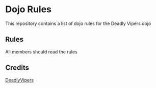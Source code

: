 Dojo Rules
==========

This repository contains a list of dojo rules for the Deadly Vipers dojo

## Rules

All members should read the rules

## Credits

[DeadlyVipers](https://github.com/deadlyvipers)
